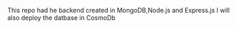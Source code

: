 This repo had he backend created in MongoDB,Node.js and Express.js 
I will also deploy the datbase in CosmoDb
